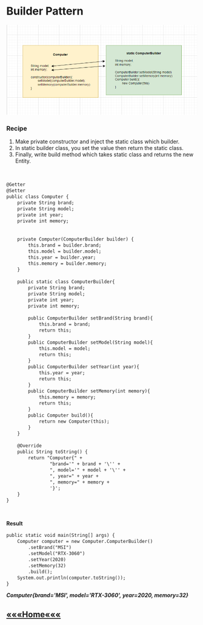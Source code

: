 # Builder Pattern
![img_1.png](img_1.png)
### Recipe
1) Make private constructor and inject the static class which builder.
2) In static builder class, you set the value then return the static class.
3) Finally, write build method which takes static class and returns the new Entity.

<br>


    @Getter
    @Setter
    public class Computer {
        private String brand;
        private String model;
        private int year;
        private int memory;


        private Computer(ComputerBuilder builder) {
            this.brand = builder.brand;
            this.model = builder.model;
            this.year = builder.year;
            this.memory = builder.memory;
        }
    
        public static class ComputerBuilder{
            private String brand;
            private String model;
            private int year;
            private int memory;

            public ComputerBuilder setBrand(String brand){
                this.brand = brand;
                return this;
            }
            public ComputerBuilder setModel(String model){
                this.model = model;
                return this;
            }
            public ComputerBuilder setYear(int year){
                this.year = year;
                return this;
            }
            public ComputerBuilder setMemory(int memory){
                this.memory = memory;
                return this;
            }
            public Computer build(){
                return new Computer(this);
            }
        }

        @Override
        public String toString() {
            return "Computer{" +
                    "brand='" + brand + '\'' +
                    ", model='" + model + '\'' +
                    ", year=" + year +
                    ", memory=" + memory +
                    '}';
        }
    }   
<br>

**Result**
    
    public static void main(String[] args) {
        Computer computer = new Computer.ComputerBuilder()
            .setBrand("MSI")
            .setModel("RTX-3060")
            .setYear(2020)
            .setMemory(32)
            .build();
        System.out.println(computer.toString());
    }
_**Computer{brand='MSI', model='RTX-3060', year=2020, memory=32}**_

## [«««Home«««](https://github.com/MedetHasanUgurlu/Design-Patterns)
